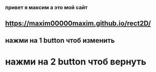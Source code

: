 ### привет я максим а это мой сайт

## https://maxim00000maxim.github.io/rect2D/

## нажми на 1 button чтоб изменить 

# нажми на 2 button чтоб вернуть 
